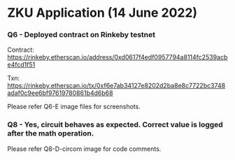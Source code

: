 # ZKU Application (14 June 2022)

### Q6 - Deployed contract on Rinkeby testnet

Contract: https://rinkeby.etherscan.io/address/0xd0617f4edf0957794a8114fc2539acbe4fcd1f51

Txn: https://rinkeby.etherscan.io/tx/0xf6e7ab34127e8202d2ba8e8c7722bc3748adaf0c9ee6bf97619780861b4d6b68

Please refer Q6-E image files for screenshots.

### Q8 - Yes, circuit behaves as expected. Correct value is logged after the math operation.

Please refer Q8-D-circom image for code comments.
